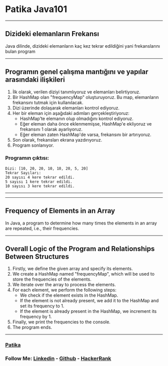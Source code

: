 # Patika Java101
------------
## Dizideki elemanların Frekansı
Java dilinde, dizideki elemanların kaç kez tekrar edildiğini yani frekanslarını bulan program


------------
## Programın genel çalışma mantığını ve yapılar arasındaki ilişkileri
1. İlk olarak, verilen diziyi tanımlıyoruz ve elemanları belirtiyoruz.
2. Bir HashMap olan "frequencyMap" oluşturuyoruz. Bu map, elemanların frekansını tutmak için kullanılacak.
3. Dizi üzerinde dolaşarak elemanları kontrol ediyoruz.
4. Her bir eleman için aşağıdaki adımları gerçekleştiriyoruz:
    - HashMap'te elemanın olup olmadığını kontrol ediyoruz.
    - Eğer eleman daha önce eklenmemişse, HashMap'e ekliyoruz ve frekansını 1 olarak ayarlıyoruz.
    - Eğer eleman zaten HashMap'de varsa, frekansını bir artırıyoruz.
5. Son olarak, frekansları ekrana yazdırıyoruz.
6. Program sonlanıyor.


### Programın çıktısı:

```
Dizi: [10, 20, 20, 10, 10, 20, 5, 20]
Tekrar Sayıları:
20 sayısı 4 kere tekrar edildi.
5 sayısı 1 kere tekrar edildi.
10 sayısı 3 kere tekrar edildi.
```

------------

------------

## Frequency of Elements in an Array
In Java, a program to determine how many times the elements in an array are repeated, i.e., their frequencies.

------------
## Overall Logic of the Program and Relationships Between Structures
1. Firstly, we define the given array and specify its elements.
2. We create a HashMap named "frequencyMap", which will be used to store the frequencies of the elements.
3. We iterate over the array to process the elements.
4. For each element, we perform the following steps:
    - We check if the element exists in the HashMap.
    - If the element is not already present, we add it to the HashMap and set its frequency to 1.
    - If the element is already present in the HashMap, we increment its frequency by 1.
5. Finally, we print the frequencies to the console.
6. The program ends.



------------
### [Patika](https://academy.patika.dev/courses/java101)

### **Follow Me:**  [Linkedin](https://www.linkedin.com/in/volkanguder/) - [Github](https://github.com/Volkanguder) - [HackerRank](https://www.hackerrank.com/volkanguder?hr_r=1)